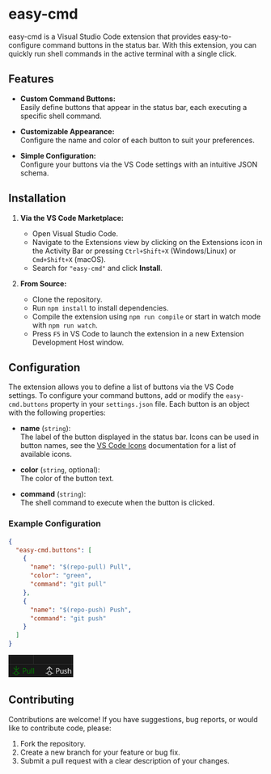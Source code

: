 # easy-cmd

easy-cmd is a Visual Studio Code extension that provides easy-to-configure command buttons in the status bar. With this extension, you can quickly run shell commands in the active terminal with a single click.

## Features

- **Custom Command Buttons:**  
  Easily define buttons that appear in the status bar, each executing a specific shell command.

- **Customizable Appearance:**  
  Configure the name and color of each button to suit your preferences.

- **Simple Configuration:**  
  Configure your buttons via the VS Code settings with an intuitive JSON schema.

## Installation

1. **Via the VS Code Marketplace:**

   - Open Visual Studio Code.
   - Navigate to the Extensions view by clicking on the Extensions icon in the Activity Bar or pressing `Ctrl+Shift+X` (Windows/Linux) or `Cmd+Shift+X` (macOS).
   - Search for `"easy-cmd"` and click **Install**.

2. **From Source:**
   - Clone the repository.
   - Run `npm install` to install dependencies.
   - Compile the extension using `npm run compile` or start in watch mode with `npm run watch`.
   - Press `F5` in VS Code to launch the extension in a new Extension Development Host window.

## Configuration

The extension allows you to define a list of buttons via the VS Code settings. To configure your command buttons, add or modify the `easy-cmd.buttons` property in your `settings.json` file. Each button is an object with the following properties:

- **name** (`string`):  
  The label of the button displayed in the status bar. Icons can be used in button names, see the [VS Code Icons](https://code.visualstudio.com/api/references/icons-in-labels) documentation for a list of available icons.

- **color** (`string`, optional):  
  The color of the button text.

- **command** (`string`):  
  The shell command to execute when the button is clicked.

### Example Configuration

```json
{
  "easy-cmd.buttons": [
    {
      "name": "$(repo-pull) Pull",
      "color": "green",
      "command": "git pull"
    },
    {
      "name": "$(repo-push) Push",
      "command": "git push"
    }
  ]
}
```

![screnshot](screenshot.png)

## Contributing

Contributions are welcome! If you have suggestions, bug reports, or would like to contribute code, please:

1. Fork the repository.
2. Create a new branch for your feature or bug fix.
3. Submit a pull request with a clear description of your changes.
